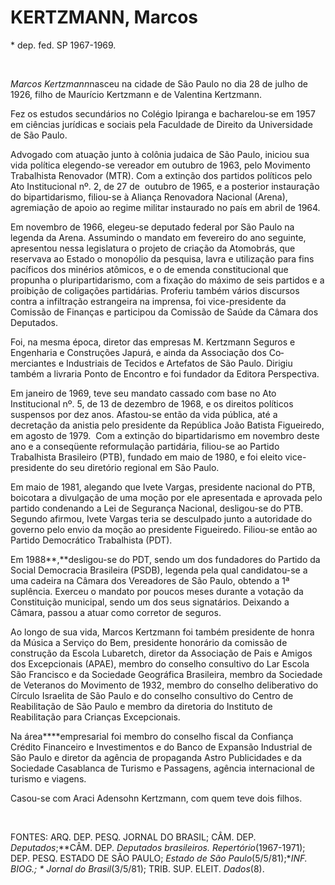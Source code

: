 KERTZMANN, Marcos 
==================

\* dep. fed. SP 1967-1969.

 

*Marcos Kertzmann*nasceu na cidade de São Paulo no dia 28 de julho de
1926, filho de Maurício Kertzmann e de Valentina Kertz­mann.

Fez os estudos secundários no Colégio Ipiranga e bacharelou-se em 1957
em ciências jurídicas e sociais pela Faculdade de Direito da
Universidade de São Paulo.

Advogado com atuação junto à colônia judaica de São Paulo, iniciou sua
vida política elegendo-se vereador em outubro de 1963, pelo Movimento
Trabalhista Renovador (MTR). Com a extinção dos partidos polí­ticos pelo
Ato Institucional nº. 2, de 27 de  ou­tubro de 1965, e a posterior
instauração do bipartidarismo, filiou-se à Aliança Renovadora Nacional
(Arena), agremiação de apoio ao regime militar instaurado no país em
abril de 1964.

Em novembro de 1966, elegeu-se deputa­do federal por São Paulo na
legenda da Arena. Assumindo o mandato em fevereiro do ano se­guinte,
apresentou nessa legislatura o projeto de criação da Atomobrás, que
reservava ao Es­tado o monopólio da pesquisa, lavra e utiliza­ção para
fins pacíficos dos minérios atômicos, e o de emenda constitucional que
propunha o pluripartidarismo, com a fixação do máxi­mo de seis partidos
e a proibição de coligações partidárias. Proferiu também vários
discursos contra a infiltração estrangeira na imprensa, foi
vice-presidente da Comissão de Finanças e participou da Comissão de
Saúde da Câmara dos Deputados.

Foi, na mesma época, diretor das empresas M. Kertzmann Seguros e
Engenharia e Construções Japurá, e ainda da Associação dos Co­merciantes
e Industriais de Tecidos e Artefatos de São Paulo. Dirigiu também a
livraria Ponto de Encontro e foi fundador da Editora Perspectiva.

Em janeiro de 1969, teve seu mandato cas­sado com base no Ato
Institucional nº. 5, de 13 de dezembro de 1968, e os direitos polí­ticos
suspensos por dez anos. Afastou-se en­tão da vida pública, até a
decretação da anis­tia pelo presidente da República João Batista
Figueiredo, em agosto de 1979.  Com a extin­ção do bipartidarismo em
novembro deste ano e a conseqüente reformulação par­tidária, filiou-se
ao Partido Trabalhista Brasi­leiro (PTB), fundado em maio de 1980, e foi
eleito vice-presidente do seu diretório regional em São Paulo.

Em maio de 1981, alegando que Ivete Var­gas, presidente nacional do PTB,
boicotara a divulgação de uma moção por ele apresenta­da e aprovada pelo
partido condenando a Lei de Segurança Nacional, desligou-se do PTB.
Segundo afirmou, Ivete Vargas teria se descul­pado junto a autoridade do
governo pelo en­vio da moção ao presidente Figueiredo. Fili­ou-se então
ao Partido Democrático Trabalhis­ta (PDT).

Em 1988**,**desligou-se do PDT, sendo um dos fundadores do Partido da
Social Democracia Brasileira (PSDB), legenda pela qual candidatou-se a
uma cadeira na Câmara dos Vereadores de São Paulo, obtendo a 1ª
suplência. Exerceu o mandato por poucos meses durante a votação da
Constituição municipal, sendo um dos seus signatários. Deixando a
Câmara, passou a atuar como corretor de seguros.

Ao longo de sua vida, Marcos Kertzmann foi também presidente de honra da
Música a Serviço do Bem, presidente honorário da co­missão de construção
da Escola Lubaretch, diretor da Associação de Pais e Amigos dos
Excepcionais (APAE), membro do conselho consultivo do Lar Escola São
Francisco e da Sociedade Geográfica Brasileira, membro da Sociedade de
Veteranos do Movimento de 1932, membro do conselho deliberativo do
Círculo Israelita de São Paulo e do conselho consultivo do Centro de
Reabilitação de São Paulo e membro da diretoria do Instituto de
Reabilitação para Crianças Excepcionais.

Na área****empresarial foi membro do conse­lho fiscal da Confiança
Crédito Financeiro e Investimentos e do Banco de Expansão In­dustrial de
São Paulo e diretor da agência de propaganda Astro Publicidades e da
Sociedade Casablanca de Turismo e Passagens, agência internacional de
turismo e viagens.

Casou-se com Araci Adensohn Kertzmann, com quem teve dois filhos.

 

FONTES: ARQ. DEP. PESQ. JORNAL DO BRASIL; CÂM. DEP. *Deputados*;**CÂM.
DEP. *Deputados brasileiros. Repertório*(1967-1971); DEP. PESQ. ESTADO
DE SÃO PAULO; *Estado de* *São Paulo*(5/5/81);**INF. BIOG.; * Jornal do
Brasil*(3/5/81); TRIB. SUP. ELEIT. *Dados*(8).
